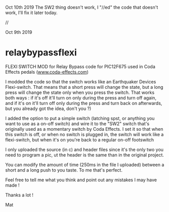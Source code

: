 Oct 10th 2019
The SW2 thing doesn't work, I "//ed" the code that doesn't work, I'll fix it later today.

//

Oct 9th 2019
# relaybypassflexi
FLEXI SWITCH MOD for Relay Bypass code for PIC12F675 used in Coda Effects pedals (www.coda-effects.com)

I modded the code so that the switch works like an Earthquaker Devices Flexi-switch.
That means that a short press will change the state, but a long press will change the state only when you press the switch.
That works both ways : if it's off it'll turn on only during the press and turn off again, and if it's on it'll turn off only during the press and turn back on afterwards, but you already got the idea, don't you ?)

I added the option to put a simple switch (latching spst, or anything you want to use as a on-off switch) and wire it to the "SW2" switch that's originally used as a momentary switch by Coda Effects.
I set it so that when this switch is off, or when no switch is plugged in, the switch will work like a flexi-switch, but when it's on you're back to a regular on-off footswitch

I only uploaded the source (in c) and header files since it's the only two you need to program a pic, ut the header is the same than in the original project.

You can modify the amount of time (250ms in the file I uploaded) between a short and a long push to you taste. To me that's perfect.

Feel free to tell me what you think and point out any mistakes I may have made !

Thanks a lot !

Mat
